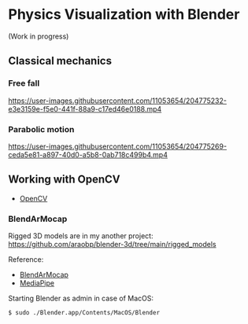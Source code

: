 # Physics Visualization with Blender

(Work in progress)

## Classical mechanics

### Free fall

https://user-images.githubusercontent.com/11053654/204775232-e3e3159e-f5e0-441f-88a9-c17ed46e0188.mp4

### Parabolic motion

https://user-images.githubusercontent.com/11053654/204775269-ceda5e81-a897-40d0-a5b8-0ab718c499b4.mp4

## Working with OpenCV

- [OpenCV](https://opencv.org/)

### BlendArMocap

Rigged 3D models are in my another project: https://github.com/araobp/blender-3d/tree/main/rigged_models

Reference:

- [BlendArMocap](https://github.com/cgtinker/BlendArMocap)
- [MediaPipe](https://google.github.io/mediapipe/)

Starting Blender as admin in case of MacOS:
```
$ sudo ./Blender.app/Contents/MacOS/Blender
```
